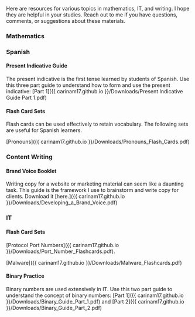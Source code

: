 
Here are resources for various topics in mathematics, IT, and writing. I hope they are helpful in your studies. Reach out to me if you have questions, comments, or suggestions about these materials. 


### Mathematics


### Spanish


#### Present Indicative Guide 

The present indicative is the first tense learned by students of Spanish. Use this three part guide to understand how to form and use the present indicative: [Part 1]({{ carinam17.github.io }}/Downloads/Present Indicative Guide Part 1.pdf)

#### Flash Card Sets

Flash cards can be used effectively to retain vocabulary. The following sets are useful for Spanish learners. 

[Pronouns]({{ carinam17.github.io }}/Downloads/Pronouns_Flash_Cards.pdf)


### Content Writing

#### Brand Voice Booklet

Writing copy for a website or marketing material can seem like a daunting task. This guide is the framework I use to brainstorm and write copy for clients. Download it [here.]({{ carinam17.github.io }}/Downloads/Developing_a_Brand_Voice.pdf)
 

### IT 

#### Flash Card Sets

[Protocol Port Numbers]({{ carinam17.github.io }}/Downloads/Port_Number_Flashcards.pdf).

[Malware]({{ carinam17.github.io }}/Downloads/Malware_Flashcards.pdf)


#### Binary Practice

Binary numbers are used extensively in IT. Use this two part guide to understand the concept of binary numbers: [Part 1]({{ carinam17.github.io }}/Downloads/Binary_Guide_Part_1.pdf) and [Part 2]({{ carinam17.github.io }}/Downloads/Binary_Guide_Part_2.pdf)



